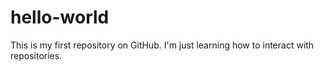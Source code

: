 # hello-world
This is my first repository on GitHub. I'm just learning how to interact with repositories.
